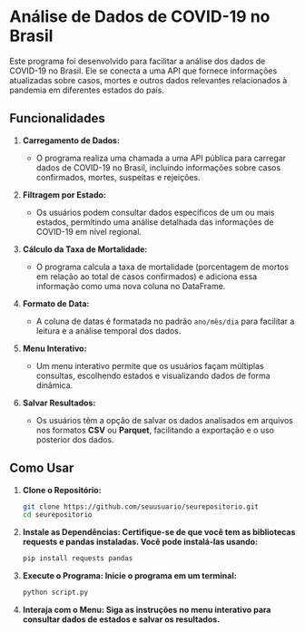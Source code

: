 # Análise de Dados de COVID-19 no Brasil

Este programa foi desenvolvido para facilitar a análise dos dados de COVID-19 no Brasil. Ele se conecta a uma API que fornece informações atualizadas sobre casos, mortes e outros dados relevantes relacionados à pandemia em diferentes estados do país.

## Funcionalidades

1. **Carregamento de Dados:**
   - O programa realiza uma chamada a uma API pública para carregar dados de COVID-19 no Brasil, incluindo informações sobre casos confirmados, mortes, suspeitas e rejeições.

2. **Filtragem por Estado:**
   - Os usuários podem consultar dados específicos de um ou mais estados, permitindo uma análise detalhada das informações de COVID-19 em nível regional.

3. **Cálculo da Taxa de Mortalidade:**
   - O programa calcula a taxa de mortalidade (porcentagem de mortos em relação ao total de casos confirmados) e adiciona essa informação como uma nova coluna no DataFrame.

4. **Formato de Data:**
   - A coluna de datas é formatada no padrão `ano/mês/dia` para facilitar a leitura e a análise temporal dos dados.

5. **Menu Interativo:**
   - Um menu interativo permite que os usuários façam múltiplas consultas, escolhendo estados e visualizando dados de forma dinâmica.

6. **Salvar Resultados:**
   - Os usuários têm a opção de salvar os dados analisados em arquivos nos formatos **CSV** ou **Parquet**, facilitando a exportação e o uso posterior dos dados.

## Como Usar

1. **Clone o Repositório:**
   ```bash
   git clone https://github.com/seuusuario/seurepositorio.git
   cd seurepositorio

2. **Instale as Dependências: Certifique-se de que você tem as bibliotecas requests e pandas instaladas. Você pode instalá-las usando:**
    ```bash
    pip install requests pandas

3. **Execute o Programa: Inicie o programa em um terminal:**
    ```bash
    python script.py

4. **Interaja com o Menu: Siga as instruções no menu interativo para consultar dados de estados e salvar os resultados.**
    

